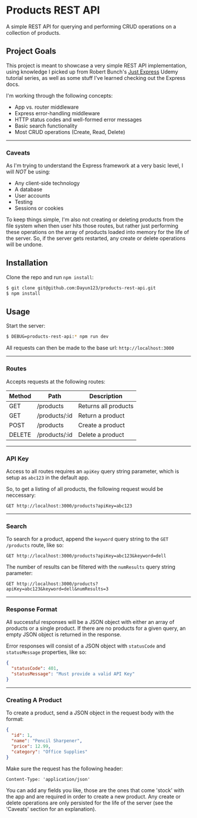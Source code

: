 # Products REST API

A simple REST API for querying and performing CRUD operations on a collection of products.

## Project Goals

This project is meant to showcase a very simple REST API implementation, using knowledge I picked up from Robert Bunch's [Just Express](https://www.udemy.com/course/just-express-with-a-bunch-of-node-and-http-in-detail) Udemy tutorial series, as well as some stuff I've learned checking out the Express docs. 

I'm working through the following concepts:

- App vs. router middleware
- Express error-handling middleware
- HTTP status codes and well-formed error messages
- Basic search functionality
- Most CRUD operations (Create, Read, Delete)

---
### Caveats

As I'm trying to understand the Express framework at a very basic level, I will *NOT* be using:

- Any client-side technology
- A database 
- User accounts 
- Testing
- Sessions or cookies

To keep things simple, I'm also not creating or deleting products from the file system when then user hits those routes, but rather just performing these operations on the array of products loaded into memory for the life of the server. So, if the server gets restarted, any create or delete operations will be undone.

## Installation

Clone the repo and run `npm install`:

```bash
$ git clone git@github.com:Dayun123/products-rest-api.git
$ npm install
```

## Usage

Start the server:

```bash
$ DEBUG=products-rest-api:* npm run dev
```

All requests can then be made to the base url: `http://localhost:3000`

---
### Routes

Accepts requests at the following routes:

|  Method | Path          | Description           |
| --------| ------------- | ----------------------|
| GET     | /products     | Returns all products  |
| GET     | /products/:id | Return a product      |
| POST    | /products     | Create a product      |
| DELETE  | /products/:id | Delete a product      |

---
### API Key

Access to all routes requires an `apiKey` query string parameter, which is setup as `abc123` in the default app. 

So, to get a listing of all products, the following request would be neccessary:

`GET http://localhost:3000/products?apiKey=abc123`

---
### Search

To search for a product, append the `keyword` query string to the `GET /products` route, like so:

`GET http://localhost:3000/products?apiKey=abc123&keyword=dell`

The number of results can be filtered with the `numResults` query string parameter:

`GET http://localhost:3000/products?apiKey=abc123&keyword=dell&numResults=3`

---
### Response Format

All successful responses will be a JSON object with either an array of products or a single product. If there are no products for a given query, an empty JSON object is returned in the response.

Error responses will consist of a JSON object with `statusCode` and `statusMessage` properties, like so:

```json
{
  "statusCode": 401,
  "statusMessage": "Must provide a valid API Key"
}
```

---
### Creating A Product

To create a product, send a JSON object in the request body with the format:

```json
{
  "id": 1,
  "name": "Pencil Sharpener",
  "price": 12.99,
  "category": "Office Supplies"
}
```

Make sure the request has the following header:

```
Content-Type: 'application/json'
```

You can add any fields you like, those are the ones that come 'stock' with the app and are required in order to create a new product. Any create or delete operations are only persisted for the life of the server (see the 'Caveats' section for an explanation).